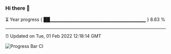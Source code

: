 ### Hi there 👋

⏳ Year progress { ██▁▁▁▁▁▁▁▁▁▁▁▁▁▁▁▁▁▁▁▁▁▁▁▁▁▁▁▁ } 8.63 %

---

⏰ Updated on Tue, 01 Feb 2022 12:18:14 GMT

![Progress Bar CI](https://github.com/liununu/liununu/workflows/Progress%20Bar%20CI/badge.svg)
